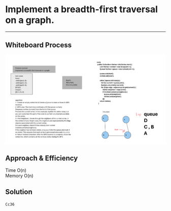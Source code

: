 # Implement a breadth-first traversal on a graph.

---

## Whiteboard Process
![Cc36](Cc36.png)

## Approach & Efficiency
Time O(n)  
Memory O(n)
## Solution
`Cc36`